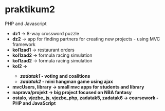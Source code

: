 # praktikum2
PHP and Javascript
<ul>
  <li><b>dz1</b> -> 8-way crossword puzzle</li>
  <li><b>dz2</b> -> app for finding partners for creating new projects - using MVC framework</li>
  <li><b>kol1zad1</b> -> restaurant orders</li>
  <li><b>kol1zad2</b> -> formula racing simulation</li>
  <li><b>kol1zad2</b> -> formula racing simulation</li>
  <li><b>kol2<b> -> 
    <ul>
      <li><i>zadatak1</i> - voting and coalitions</li>
      <li><i>zadatak2</i> - mini hangman game using ajax</li>
    </ul>
   <li><b>mvcUsers, library</b> -> small mvc apps for students and library</li>
   <li><b>naprava/projekt</b> -> big project focused on NBA fantasy </li>
   <li><b>ostalo, vjezbe_js, vjezbe_php, zadatak5, zadatak6</b> -> coursework - PHP and JavaScript</li>
   
</ul>
